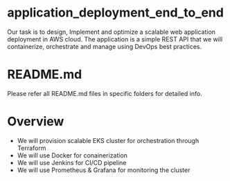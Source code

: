 # application_deployment_end_to_end
Our task is to design, Implement and optimize a scalable web application deployment in AWS cloud.
The application is a simple REST API that we will containerize, orchestrate and manage using DevOps best practices.


# README.md
Please refer all README.md files in specific folders for detailed info.

# Overview
- We will provision scalable EKS cluster for orchestration through Terraform
- We will use Docker for conainerization
- We will use Jenkins for CI/CD pipeline
- We will use Prometheus & Grafana for monitoring the cluster